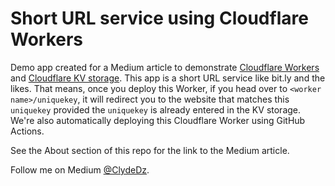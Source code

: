 # Short URL service using Cloudflare Workers

Demo app created for a Medium article to demonstrate [Cloudflare Workers](https://workers.cloudflare.com/) and [Cloudflare KV storage](https://developers.cloudflare.com/workers/learning/how-kv-works). This app is a short URL service like bit.ly and the likes. That means, once you deploy this Worker, if you head over to `<worker name>/uniquekey`, it will redirect you to the website that matches this `uniquekey` provided the `uniquekey` is already entered in the KV storage. We're also automatically deploying this Cloudflare Worker using GitHub Actions.

See the About section of this repo for the link to the Medium article.

Follow me on Medium [@ClydeDz](https://clydedz.medium.com/).